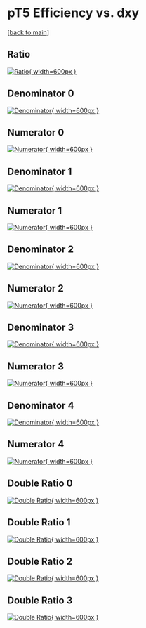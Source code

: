 # pT5 Efficiency vs. dxy

[[back to main](./)]



## Ratio

[![Ratio](../mtv/var/pT5_loweta_211_1_eff_dxy.png){ width=600px }](../mtv/var/pT5_loweta_211_1_eff_dxy.pdf)

## Denominator 0

[![Denominator](../mtv/den/pT5_loweta_211_1_eff_dxy_den0.png){ width=600px }](../mtv/den/pT5_loweta_211_1_eff_dxy_den0.pdf)

## Numerator 0

[![Numerator](../mtv/num/pT5_loweta_211_1_eff_dxy_num0.png){ width=600px }](../mtv/num/pT5_loweta_211_1_eff_dxy_num0.pdf)

## Denominator 1

[![Denominator](../mtv/den/pT5_loweta_211_1_eff_dxy_den1.png){ width=600px }](../mtv/den/pT5_loweta_211_1_eff_dxy_den1.pdf)

## Numerator 1

[![Numerator](../mtv/num/pT5_loweta_211_1_eff_dxy_num1.png){ width=600px }](../mtv/num/pT5_loweta_211_1_eff_dxy_num1.pdf)

## Denominator 2

[![Denominator](../mtv/den/pT5_loweta_211_1_eff_dxy_den2.png){ width=600px }](../mtv/den/pT5_loweta_211_1_eff_dxy_den2.pdf)

## Numerator 2

[![Numerator](../mtv/num/pT5_loweta_211_1_eff_dxy_num2.png){ width=600px }](../mtv/num/pT5_loweta_211_1_eff_dxy_num2.pdf)

## Denominator 3

[![Denominator](../mtv/den/pT5_loweta_211_1_eff_dxy_den3.png){ width=600px }](../mtv/den/pT5_loweta_211_1_eff_dxy_den3.pdf)

## Numerator 3

[![Numerator](../mtv/num/pT5_loweta_211_1_eff_dxy_num3.png){ width=600px }](../mtv/num/pT5_loweta_211_1_eff_dxy_num3.pdf)

## Denominator 4

[![Denominator](../mtv/den/pT5_loweta_211_1_eff_dxy_den4.png){ width=600px }](../mtv/den/pT5_loweta_211_1_eff_dxy_den4.pdf)

## Numerator 4

[![Numerator](../mtv/num/pT5_loweta_211_1_eff_dxy_num4.png){ width=600px }](../mtv/num/pT5_loweta_211_1_eff_dxy_num4.pdf)

## Double Ratio 0

[![Double Ratio](../mtv/ratio/pT5_loweta_211_1_eff_dxy_ratio0.png){ width=600px }](../mtv/ratio/pT5_loweta_211_1_eff_dxy_ratio0.pdf)

## Double Ratio 1

[![Double Ratio](../mtv/ratio/pT5_loweta_211_1_eff_dxy_ratio1.png){ width=600px }](../mtv/ratio/pT5_loweta_211_1_eff_dxy_ratio1.pdf)

## Double Ratio 2

[![Double Ratio](../mtv/ratio/pT5_loweta_211_1_eff_dxy_ratio2.png){ width=600px }](../mtv/ratio/pT5_loweta_211_1_eff_dxy_ratio2.pdf)

## Double Ratio 3

[![Double Ratio](../mtv/ratio/pT5_loweta_211_1_eff_dxy_ratio3.png){ width=600px }](../mtv/ratio/pT5_loweta_211_1_eff_dxy_ratio3.pdf)


